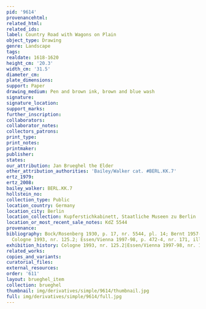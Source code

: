 ```yaml
---
pid: '9614'
provenancehtml:
related_html:
related_ids:
label: Country Road with Wagons on Plain
object_type: Drawing
genre: Landscape
tags:
realdate: 1618-1620
height_cm: '20.3'
width_cm: '31.5'
diameter_cm:
plate_dimensions:
support: Paper
drawing_medium: Pen and brown ink, brown and blue wash
signature:
signature_location:
support_marks:
further_inscription:
collaborators:
collaborator_notes:
collectors_patrons:
print_type:
print_notes:
printmaker:
publisher:
states:
our_attribution: Jan Brueghel the Elder
other_attribution_authorities: 'Bailey/Walker cat. #BERL.KK.7'
ertz_1979:
ertz_2008:
bailey_walker: BERL.KK.7
hollstein_no:
collection_type: Public
location_country: Germany
location_city: Berlin
location_collection: Kupferstichkabinett, Staatliche Museen zu Berlin
location_or_most_recent_sale_notes: KdZ 5544
provenance:
bibliography: Bock/Rosenberg 1930, p. 17, nr. 5544, pl. 14; Bernt 1957-58, fig. 135;
  Cologne 1993, nr. 125.2; Essen/Vienna 1997-98, p. 472-4, nr. 171, ill.
exhibition_history: Cologne 1993, nr. 125.2|Essen/Vienna 1997-98, nr. 171
related_works:
copies_and_variants:
curatorial_files:
external_resources:
order: '611'
layout: brueghel_item
collection: brueghel
thumbnail: img/derivatives/simple/9614/thumbnail.jpg
full: img/derivatives/simple/9614/full.jpg
---
```

